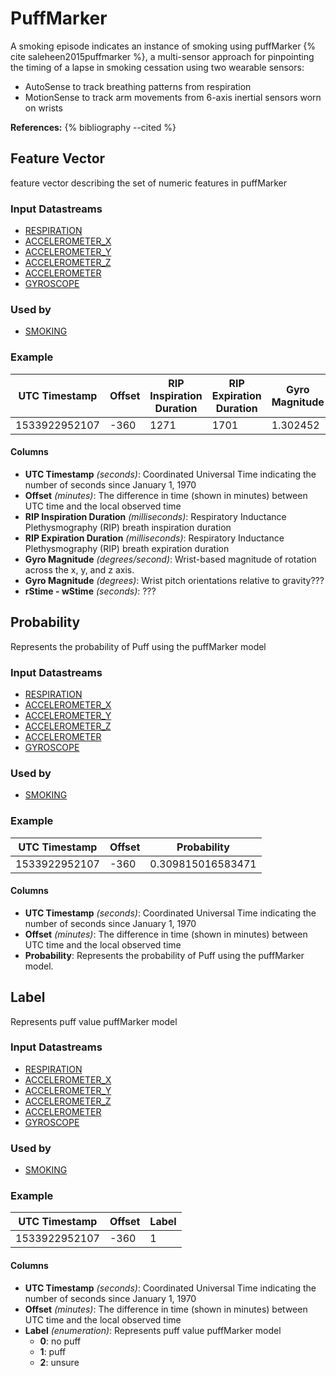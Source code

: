 # PuffMarker
A smoking episode indicates an instance of smoking using puffMarker {% cite saleheen2015puffmarker %}, a multi-sensor approach for pinpointing the timing of a lapse in smoking cessation using two wearable sensors:

- AutoSense to track breathing patterns from respiration
- MotionSense to track arm movements from 6-axis inertial sensors worn on wrists

**References:**
{% bibliography --cited %}


## Feature Vector
feature vector describing the set of numeric features in puffMarker

### Input Datastreams
- [RESPIRATION](../raw_streams/autosense#respiration)
- [ACCELEROMETER_X](../raw_streams/autosense#accelerometer-xyz)
- [ACCELEROMETER_Y](../raw_streams/autosense#accelerometer-xyz)
- [ACCELEROMETER_Z](../raw_streams/autosense#accelerometer-xyz)
- [ACCELEROMETER](../raw_streams/motionsense#accelerometer)
- [GYROSCOPE](../raw_streams/motionsense#accelerometer)

### Used by   
- [SMOKING](../inferences/smoking)


### Example

| UTC Timestamp | Offset | RIP Inspiration Duration | RIP Expiration Duration | Gyro Magnitude | Wrist Pitch | rStime - wStime |
|---------------|--------|--------------------------|-------------------------|----------------|-------------|-----------------|
| 1533922952107	| -360	 | 1271	                    | 1701	                  | 1.302452	 	   |10.996382	   | 99.462646       |


#### Columns
- **UTC Timestamp** _(seconds)_: Coordinated Universal Time indicating the number of seconds since January 1, 1970
- **Offset** _(minutes)_: The difference in time (shown in minutes) between UTC time and the local observed time
- **RIP Inspiration Duration** _(milliseconds)_: Respiratory Inductance Plethysmography (RIP) breath inspiration duration
- **RIP Expiration Duration** _(milliseconds)_: Respiratory Inductance Plethysmography (RIP) breath expiration duration
- **Gyro Magnitude** _(degrees/second)_: Wrist-based magnitude of rotation across the x, y, and z axis.
- **Gyro Magnitude** _(degrees)_: Wrist pitch orientations relative to gravity???
- **rStime - wStime** _(seconds)_: ???


## Probability
Represents the probability of Puff using the puffMarker model

### Input Datastreams
- [RESPIRATION](../raw_streams/autosense#respiration)
- [ACCELEROMETER_X](../raw_streams/autosense#accelerometer-xyz)
- [ACCELEROMETER_Y](../raw_streams/autosense#accelerometer-xyz)
- [ACCELEROMETER_Z](../raw_streams/autosense#accelerometer-xyz)
- [ACCELEROMETER](../raw_streams/motionsense#accelerometer)
- [GYROSCOPE](../raw_streams/motionsense#accelerometer)

### Used by
- [SMOKING](../inferences/smoking.html)


### Example

| UTC Timestamp | Offset | Probability |
|---------------|--------|-------------|
| 1533922952107	| -360	 | 0.309815016583471 |


#### Columns
- **UTC Timestamp** _(seconds)_: Coordinated Universal Time indicating the number of seconds since January 1, 1970
- **Offset** _(minutes)_: The difference in time (shown in minutes) between UTC time and the local observed time
- **Probability**: Represents the probability of Puff using the puffMarker model.

## Label
Represents puff value puffMarker model

### Input Datastreams
- [RESPIRATION](../raw_streams/autosense#respiration)
- [ACCELEROMETER_X](../raw_streams/autosense#accelerometer-xyz)
- [ACCELEROMETER_Y](../raw_streams/autosense#accelerometer-xyz)
- [ACCELEROMETER_Z](../raw_streams/autosense#accelerometer-xyz)
- [ACCELEROMETER](../raw_streams/motionsense#accelerometer)
- [GYROSCOPE](../raw_streams/motionsense#accelerometer)

### Used by
- [SMOKING](../inferences/smoking.html)


### Example

| UTC Timestamp | Offset | Label |
|---------------|--------|-------------|
| 1533922952107	| -360	 | 1 |

#### Columns
- **UTC Timestamp** _(seconds)_: Coordinated Universal Time indicating the number of seconds since January 1, 1970
- **Offset** _(minutes)_: The difference in time (shown in minutes) between UTC time and the local observed time
- **Label** _(enumeration)_: Represents puff value puffMarker model
  - **0**: no puff
  - **1**: puff
  - **2**: unsure
